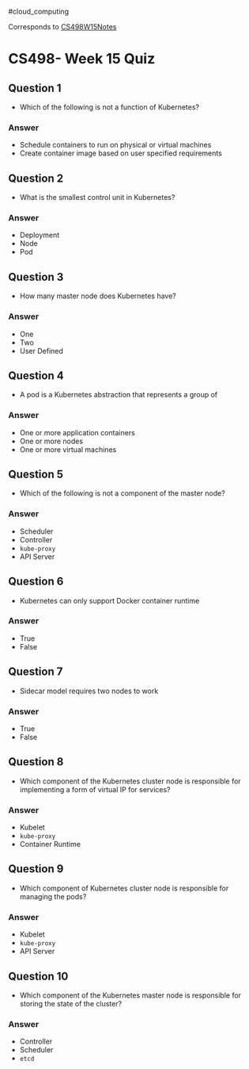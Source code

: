 #cloud_computing 

Corresponds to [CS498W15Notes](../../W15/CS498W15Notes.md)

# CS498- Week 15 Quiz

## Question 1

- Which of the following is not a function of Kubernetes?

### Answer

- Schedule containers to run on physical or virtual machines
- Create container image based on user specified requirements

## Question 2

- What is the smallest control unit in Kubernetes?

### Answer

- Deployment
- Node 
- Pod

## Question 3

- How many master node does Kubernetes have?

### Answer

- One
- Two
- User Defined

## Question 4

- A pod is a Kubernetes abstraction that represents a group of

### Answer

- One or more application containers
- One or more nodes
- One or more virtual machines

## Question 5

- Which of the following is not a component of the master node?

### Answer

- Scheduler
- Controller
- `kube-proxy`
- API Server

## Question 6

- Kubernetes can only support Docker container runtime

### Answer

- True
- False

## Question 7

- Sidecar model requires two nodes to work

### Answer

- True
- False

## Question 8

- Which component of the Kubernetes cluster node is responsible for implementing a form of virtual IP for services?

### Answer

- Kubelet
- `kube-proxy`
- Container Runtime

## Question 9

- Which component of Kubernetes cluster node is responsible for managing the pods?

### Answer

- Kubelet
- `kube-proxy`
- API Server

## Question 10

- Which component of the Kubernetes master node is responsible for storing the state of the cluster?

### Answer

- Controller
- Scheduler
- `etcd`
